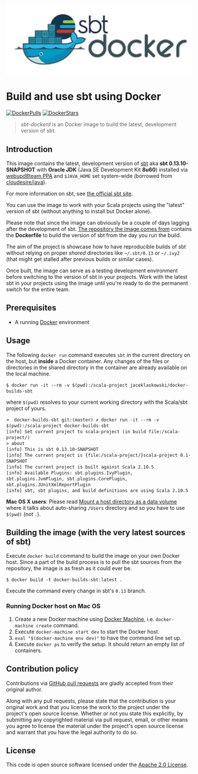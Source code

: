 ![sbt-dockerd](sbt-dockerd.png)

# Build and use sbt using Docker

[![DockerPulls](https://img.shields.io/docker/pulls/jaceklaskowski/docker-builds-sbt.svg)](https://hub.docker.com/r/jaceklaskowski/docker-builds-sbt/) [![DockerStars](https://img.shields.io/docker/stars/jaceklaskowski/docker-builds-sbt.svg)](https://hub.docker.com/r/jaceklaskowski/docker-builds-sbt/)

> *sbt-dockerd* is an Docker image to build the latest, development version of sbt.

## Introduction

This image contains the latest, development version of [sbt](http://www.scala-sbt.org/) aka **sbt 0.13.10-SNAPSHOT** with **Oracle JDK** (Java SE Development Kit **8u60**) installed via [webupd8team PPA](https://launchpad.net/~webupd8team/+archive/ubuntu/java) and `$JAVA_HOME` set system-wide (borrowed from [cloudesire/java](https://hub.docker.com/r/cloudesire/java/)).

For more information on sbt, see [the official sbt site](http://www.scala-sbt.org/).

You can use the image to work with your Scala projects using the "latest" version of sbt (without anything to install but Docker alone).

Please note that since the image can obviously be a couple of days lagging after the development of sbt. [The repository the image comes from](https://github.com/jaceklaskowski/docker-builds-sbt) contains the **Dockerfile** to build the version of sbt from the day you run the build.

The aim of the project is showcase how to have reproducible builds of sbt without relying on proper *shared* directories like `~/.sbt/0.13` or `~/.ivy2` (that might get stalled after previous builds or similar cases).

Once built, the image can serve as a testing development environment before switching to the version of sbt in your projects. Work with the latest sbt in your projects using the image until you're ready to do the permanent switch for the entire team.

## Prerequisites

  - A running [Docker](https://www.docker.com/) environment

## Usage

The following `docker run` command executes `sbt` in the current directory on the host, but **inside** a Docker container. Any changes of the files or directories in the shared directory in the container are already available on the local machine.

    $ docker run -it --rm -v $(pwd):/scala-project jaceklaskowski/docker-builds-sbt

where `$(pwd)` resolves to your current working directory with the Scala/sbt project of yours.

    ➜  docker-builds-sbt git:(master) ✗ docker run -it --rm -v $(pwd):/scala-project docker-builds-sbt
    [info] Set current project to scala-project (in build file:/scala-project/)
    > about
    [info] This is sbt 0.13.10-SNAPSHOT
    [info] The current project is {file:/scala-project/}scala-project 0.1-SNAPSHOT
    [info] The current project is built against Scala 2.10.5
    [info] Available Plugins: sbt.plugins.IvyPlugin, sbt.plugins.JvmPlugin, sbt.plugins.CorePlugin, sbt.plugins.JUnitXmlReportPlugin
    [info] sbt, sbt plugins, and build definitions are using Scala 2.10.5

**Mac OS X users**: Please read [Mount a host directory as a data volume](https://docs.docker.com/userguide/dockervolumes/#mount-a-host-directory-as-a-data-volume) where it talks about auto-sharing `/Users` directory and so you have to use `$(pwd)` (not `.`).

## Building the image (with the very latest sources of sbt)

Execute `docker build` command to build the image on your own Docker host. Since a part of the build process is to pull the sbt sources from the repository, the image is as fresh as it could ever be.

    $ docker build -t docker-builds-sbt:latest .

Execute the command every change in sbt's `0.13` branch.

### Running Docker host on Mac OS

1. Create a new Docker machine using [Docker Machine](https://docs.docker.com/machine/), i.e. `docker-machine create` command.
1. Execute `docker-machine start dev` to start the Docker host.
1. `eval "$(docker-machine env dev)"` to have the command line set up.
1. Execute `docker ps` to verify the setup. It should return an empty list of containers.

## Contribution policy

Contributions via [GitHub pull requests](https://github.com/jaceklaskowski/docker-builds-sbt/pulls) are gladly accepted from their original author.

Along with any pull requests, please state that the contribution is your original work and that you license the work to the project under the project's open source license. Whether or not you state this explicitly, by submitting any copyrighted material via pull request, email, or other means you agree to license the material under the project's open source license and warrant that you have the legal authority to do so.

## License

This code is open source software licensed under the [Apache 2.0 License](http://www.apache.org/licenses/LICENSE-2.0.html).
